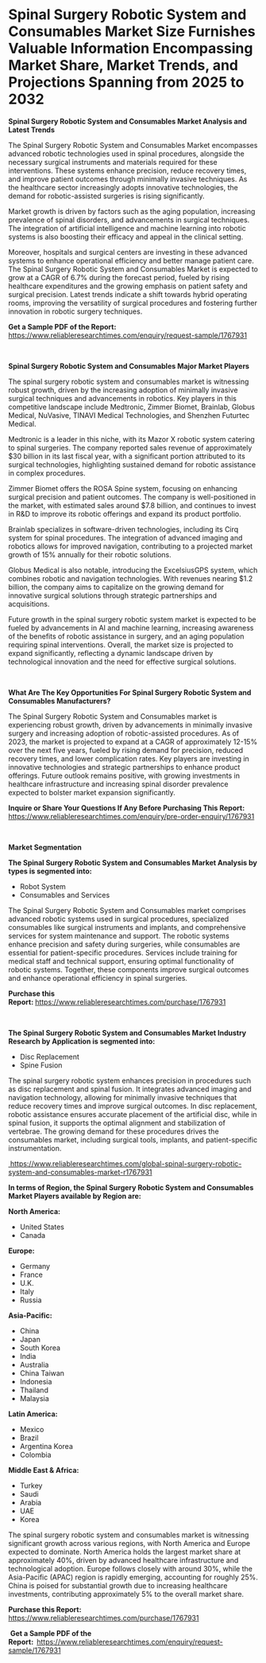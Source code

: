 <p><h1>Spinal Surgery Robotic System and Consumables Market Size Furnishes Valuable Information Encompassing Market Share, Market Trends, and Projections Spanning from 2025 to 2032</h1></p><p><strong>Spinal Surgery Robotic System and Consumables Market Analysis and Latest Trends</strong></p>
<p><p>The Spinal Surgery Robotic System and Consumables Market encompasses advanced robotic technologies used in spinal procedures, alongside the necessary surgical instruments and materials required for these interventions. These systems enhance precision, reduce recovery times, and improve patient outcomes through minimally invasive techniques. As the healthcare sector increasingly adopts innovative technologies, the demand for robotic-assisted surgeries is rising significantly.</p><p>Market growth is driven by factors such as the aging population, increasing prevalence of spinal disorders, and advancements in surgical techniques. The integration of artificial intelligence and machine learning into robotic systems is also boosting their efficacy and appeal in the clinical setting.</p><p>Moreover, hospitals and surgical centers are investing in these advanced systems to enhance operational efficiency and better manage patient care. The Spinal Surgery Robotic System and Consumables Market is expected to grow at a CAGR of 6.7% during the forecast period, fueled by rising healthcare expenditures and the growing emphasis on patient safety and surgical precision. Latest trends indicate a shift towards hybrid operating rooms, improving the versatility of surgical procedures and fostering further innovation in robotic surgery techniques.</p></p>
<p><strong>Get a Sample PDF of the Report:&nbsp;</strong> <a href="https://www.reliableresearchtimes.com/enquiry/request-sample/1767931?utm_campaign=2719&utm_medium=2&utm_source=Github&utm_content=ia&utm_term=14042025&utm_id=spinal-surgery-robotic-system-and-consumables">https://www.reliableresearchtimes.com/enquiry/request-sample/1767931</a></p>
<p>&nbsp;</p>
<p><strong>Spinal Surgery Robotic System and Consumables Major Market Players</strong></p>
<p><p>The spinal surgery robotic system and consumables market is witnessing robust growth, driven by the increasing adoption of minimally invasive surgical techniques and advancements in robotics. Key players in this competitive landscape include Medtronic, Zimmer Biomet, Brainlab, Globus Medical, NuVasive, TINAVI Medical Technologies, and Shenzhen Futurtec Medical.</p><p>Medtronic is a leader in this niche, with its Mazor X robotic system catering to spinal surgeries. The company reported sales revenue of approximately $30 billion in its last fiscal year, with a significant portion attributed to its surgical technologies, highlighting sustained demand for robotic assistance in complex procedures.</p><p>Zimmer Biomet offers the ROSA Spine system, focusing on enhancing surgical precision and patient outcomes. The company is well-positioned in the market, with estimated sales around $7.8 billion, and continues to invest in R&D to improve its robotic offerings and expand its product portfolio.</p><p>Brainlab specializes in software-driven technologies, including its Cirq system for spinal procedures. The integration of advanced imaging and robotics allows for improved navigation, contributing to a projected market growth of 15% annually for their robotic solutions.</p><p>Globus Medical is also notable, introducing the ExcelsiusGPS system, which combines robotic and navigation technologies. With revenues nearing $1.2 billion, the company aims to capitalize on the growing demand for innovative surgical solutions through strategic partnerships and acquisitions.</p><p>Future growth in the spinal surgery robotic system market is expected to be fueled by advancements in AI and machine learning, increasing awareness of the benefits of robotic assistance in surgery, and an aging population requiring spinal interventions. Overall, the market size is projected to expand significantly, reflecting a dynamic landscape driven by technological innovation and the need for effective surgical solutions.</p></p>
<p>&nbsp;</p>
<p><strong>What Are The Key Opportunities For Spinal Surgery Robotic System and Consumables Manufacturers?</strong></p>
<p><p>The Spinal Surgery Robotic System and Consumables market is experiencing robust growth, driven by advancements in minimally invasive surgery and increasing adoption of robotic-assisted procedures. As of 2023, the market is projected to expand at a CAGR of approximately 12-15% over the next five years, fueled by rising demand for precision, reduced recovery times, and lower complication rates. Key players are investing in innovative technologies and strategic partnerships to enhance product offerings. Future outlook remains positive, with growing investments in healthcare infrastructure and increasing spinal disorder prevalence expected to bolster market expansion significantly.</p></p>
<p><strong>Inquire or Share Your Questions If Any Before Purchasing This Report:</strong> <a href="https://www.reliableresearchtimes.com/enquiry/pre-order-enquiry/1767931?utm_campaign=2719&utm_medium=2&utm_source=Github&utm_content=ia&utm_term=14042025&utm_id=spinal-surgery-robotic-system-and-consumables">https://www.reliableresearchtimes.com/enquiry/pre-order-enquiry/1767931</a></p>
<p>&nbsp;</p>
<p><strong>Market Segmentation</strong></p>
<p><strong>The Spinal Surgery Robotic System and Consumables Market Analysis by types is segmented into:</strong></p>
<p><ul><li>Robot System</li><li>Consumables and Services</li></ul></p>
<p><p>The Spinal Surgery Robotic System and Consumables market comprises advanced robotic systems used in surgical procedures, specialized consumables like surgical instruments and implants, and comprehensive services for system maintenance and support. The robotic systems enhance precision and safety during surgeries, while consumables are essential for patient-specific procedures. Services include training for medical staff and technical support, ensuring optimal functionality of robotic systems. Together, these components improve surgical outcomes and enhance operational efficiency in spinal surgeries.</p></p>
<p><strong>Purchase this Report:&nbsp;</strong><a href="https://www.reliableresearchtimes.com/purchase/1767931?utm_campaign=2719&utm_medium=2&utm_source=Github&utm_content=ia&utm_term=14042025&utm_id=spinal-surgery-robotic-system-and-consumables">https://www.reliableresearchtimes.com/purchase/1767931</a></p>
<p>&nbsp;</p>
<p><strong>The Spinal Surgery Robotic System and Consumables Market Industry Research by Application is segmented into:</strong></p>
<p><ul><li>Disc Replacement</li><li>Spine Fusion</li></ul></p>
<p><p>The spinal surgery robotic system enhances precision in procedures such as disc replacement and spinal fusion. It integrates advanced imaging and navigation technology, allowing for minimally invasive techniques that reduce recovery times and improve surgical outcomes. In disc replacement, robotic assistance ensures accurate placement of the artificial disc, while in spinal fusion, it supports the optimal alignment and stabilization of vertebrae. The growing demand for these procedures drives the consumables market, including surgical tools, implants, and patient-specific instrumentation.</p></p>
<p><a href="https://www.reliableresearchtimes.com/global-spinal-surgery-robotic-system-and-consumables-market-r1767931?utm_campaign=2719&utm_medium=2&utm_source=Github&utm_content=ia&utm_term=14042025&utm_id=spinal-surgery-robotic-system-and-consumables">&nbsp;https://www.reliableresearchtimes.com/global-spinal-surgery-robotic-system-and-consumables-market-r1767931</a></p>
<p><strong>In terms of Region, the Spinal Surgery Robotic System and Consumables Market Players available by Region are:</strong></p>
<p>
    <p> <strong> North America: </strong>
        <ul>
            <li>United States</li>
            <li>Canada</li>
        </ul>
        </p> 
    <p> <strong> Europe: </strong>
        <ul>
            <li>Germany</li>
            <li>France</li>
            <li>U.K.</li>
            <li>Italy</li>
            <li>Russia</li>
        </ul>
        </p> 
    <p> <strong> Asia-Pacific: </strong>
        <ul>
            <li>China</li>
            <li>Japan</li>
            <li>South Korea</li>
            <li>India</li>
            <li>Australia</li>
            <li>China Taiwan</li>
            <li>Indonesia</li>
            <li>Thailand</li>
            <li>Malaysia</li>
        </ul>
        </p> 
    <p> <strong> Latin America: </strong>
        <ul>
            <li>Mexico</li>
            <li>Brazil</li>
            <li>Argentina Korea</li>
            <li>Colombia</li>
        </ul>
        </p> 
    <p> <strong> Middle East & Africa: </strong>
        <ul>
            <li>Turkey</li>
            <li>Saudi</li>
            <li>Arabia</li>
            <li>UAE</li>
            <li>Korea</li>
        </ul>
    </p>
    </p>
<p><p>The spinal surgery robotic system and consumables market is witnessing significant growth across various regions, with North America and Europe expected to dominate. North America holds the largest market share at approximately 40%, driven by advanced healthcare infrastructure and technological adoption. Europe follows closely with around 30%, while the Asia-Pacific (APAC) region is rapidly emerging, accounting for roughly 25%. China is poised for substantial growth due to increasing healthcare investments, contributing approximately 5% to the overall market share.</p></p>
<p><strong>Purchase this Report: </strong><a href="https://www.reliableresearchtimes.com/purchase/1767931?utm_campaign=2719&utm_medium=2&utm_source=Github&utm_content=ia&utm_term=14042025&utm_id=spinal-surgery-robotic-system-and-consumables">https://www.reliableresearchtimes.com/purchase/1767931</a></p>
<p>&nbsp;<strong>Get a Sample PDF of the Report:&nbsp;&nbsp;</strong><a href="https://www.reliableresearchtimes.com/enquiry/request-sample/1767931?utm_campaign=2719&utm_medium=2&utm_source=Github&utm_content=ia&utm_term=14042025&utm_id=spinal-surgery-robotic-system-and-consumables">https://www.reliableresearchtimes.com/enquiry/request-sample/1767931</a></p>
<p><strong></strong></p>
<p><p></p><p></p><p></p></p>